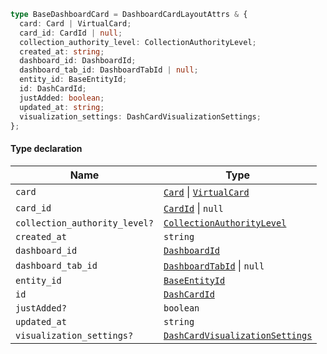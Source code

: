 ```ts
type BaseDashboardCard = DashboardCardLayoutAttrs & {
  card: Card | VirtualCard;
  card_id: CardId | null;
  collection_authority_level: CollectionAuthorityLevel;
  created_at: string;
  dashboard_id: DashboardId;
  dashboard_tab_id: DashboardTabId | null;
  entity_id: BaseEntityId;
  id: DashCardId;
  justAdded: boolean;
  updated_at: string;
  visualization_settings: DashCardVisualizationSettings;
};
```

#### Type declaration

| Name                          | Type                                                                |
| ----------------------------- | ------------------------------------------------------------------- |
| `card`                        | [`Card`](Card.md) \| [`VirtualCard`](VirtualCard.md)                |
| `card_id`                     | [`CardId`](CardId.md) \| `null`                                     |
| `collection_authority_level?` | [`CollectionAuthorityLevel`](CollectionAuthorityLevel.md)           |
| `created_at`                  | `string`                                                            |
| `dashboard_id`                | [`DashboardId`](DashboardId.md)                                     |
| `dashboard_tab_id`            | [`DashboardTabId`](DashboardTabId.md) \| `null`                     |
| `entity_id`                   | [`BaseEntityId`](BaseEntityId.md)                                   |
| `id`                          | [`DashCardId`](DashCardId.md)                                       |
| `justAdded?`                  | `boolean`                                                           |
| `updated_at`                  | `string`                                                            |
| `visualization_settings?`     | [`DashCardVisualizationSettings`](DashCardVisualizationSettings.md) |
